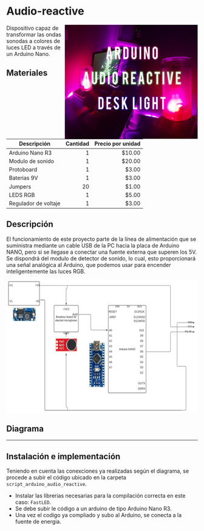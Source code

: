 # Audio-reactive

<a href="url"><img src="assets/logo.jpg" align="right" alt="logo" height="300" width="350" ></a>

Dispositivo capaz de transformar las ondas sonodas a colores de luces LED a través de un Arduino Nano.

## Materiales
| Descripción | Cantidad | Precio por unidad |
| --- | ---: | ---: |
| Arduino Nano R3 | 1 | $10.00 |
| Modulo de sonido  | 1 | $20.00 |
| Protoboard | 1 | $3.00 |
| Baterias 9V | 1 | $3.00 |
| Jumpers | 20 | $1.00 |
| LEDS RGB | 1 | $5.00 |
| Regulador de voltaje | 1 | $3.00 |

## Descripción
El funcionamiento de este proyecto parte de la línea de alimentación que se suministra mediante un cable USB de la PC hacia la placa de Arduino NANO, pero si se llegase a conectar una fuente externa que superen los 5V.
Se dispondrá del modulo de detector de sonido, lo cual, esto proporcionará una señal analógica al Arduino, que podemos usar para encender inteligentemente las luces RGB. 

<a href="url"><img src="assets/diagrama.png" align="center" alt="diagrama" height="350" width="600" ></a>

## Diagrama
-------------------------


## Instalación e implementación
Teniendo en cuenta las conexciones ya realizadas según el diagrama, se procede a subir el código ubicado en la carpeta `script_arduino_audio_reactive`.
- Instalar las librerias necesarias para la compilación correcta en este caso: `FastLED`.
- Se debe subir le código a un arduino de tipo Arduino Nano R3.
- Una vez el codigo ya compliado y subo al Arduino, se conecta a la fuente de energia.



